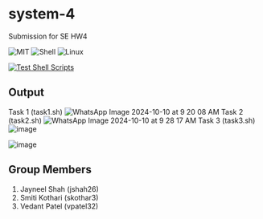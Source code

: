 # system-4
Submission for SE HW4

![MIT](https://img.shields.io/badge/license-MIT-blue)
![Shell](https://img.shields.io/badge/shell-bash-green)
![Linux](https://img.shields.io/badge/Linux-FCC624?style=for-the-badge&logo=linux&logoColor=black)

[![Test Shell Scripts](https://github.com/systems-org/system-4/actions/workflows/main.yml/badge.svg)](https://github.com/systems-org/system-4/actions/workflows/main.yml)


## Output
Task 1 (task1.sh)
![WhatsApp Image 2024-10-10 at 9 20 08 AM](https://github.com/user-attachments/assets/d71b5af1-cb80-42fa-b275-b438985fa913)
Task 2  (task2.sh)
![WhatsApp Image 2024-10-10 at 9 28 17 AM](https://github.com/user-attachments/assets/73957125-07ec-4586-9c40-1c6331c78a0a)
Task 3 (task3.sh)
![image](https://github.com/user-attachments/assets/b16ed063-be7b-403a-a342-79b827998a29)

![image](https://github.com/user-attachments/assets/ce3402fd-4714-4744-b467-cc616bb76c0d)




## Group Members 
1. Jayneel Shah (jshah26) 
2. Smiti Kothari (skothar3) 
3. Vedant Patel (vpatel32)
